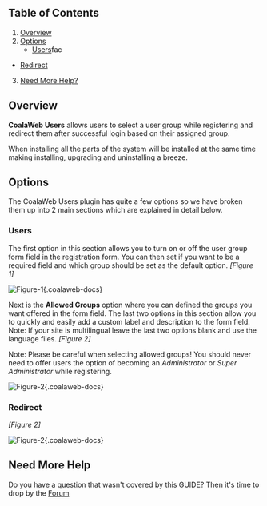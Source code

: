 ## Table of Contents
1.  [Overview](#overview)
2.  [Options](#options)
    -   [Users](#opt-usersl)fac
 
   -   [Redirect](#opt-redirect)
3.  [Need More Help?](#more-help)

## <a class="doc-top" name="overview"></a>Overview

**CoalaWeb Users** allows users to select a user group while registering and redirect them after successful login based on their assigned group.

<div class="uk-alert">When installing all the parts of the system will be installed at the same time making installing, upgrading and uninstalling a breeze.</div>

## <a name="options"></a>Options

The CoalaWeb Users plugin has quite a few options so we have broken them up into 2 main sections which are explained in detail below.

### <a name="opt-users"></a>Users

The first option in this section allows you to turn on or off the user group form field in the registration form. You can then set if you want to be a required field and which group should be set as the default option. *\[Figure 1\]*

![Figure-1](https://d1tgoab1lhw0tx.cloudfront.net/images/docs/joomla-extensions/gears/cw-users-users-f1.png "Figure-1"){.coalaweb-docs}

 Next is the **Allowed Groups** option where you can defined the groups you want offered in the form field. The last two options in this section allow you to quickly and easily add a custom label and description to the form field. Note: If your site is multilingual leave the last two options blank and use the language files. *\[Figure 2\]*

<div class="uk-alert uk-alert-danger">Note: Please be careful when selecting allowed groups! You should never need to offer users the option of becoming an <em>Administrator</em> or <em>Super Administrator</em> while registering.</div>

![Figure-2](https://d1tgoab1lhw0tx.cloudfront.net/images/docs/joomla-extensions/gears/cw-users-users-f2.png "Figure-2"){.coalaweb-docs}

### <a name="opt-redirect"></a>Redirect

*\[Figure 2\]*

![Figure-2](https://d1tgoab1lhw0tx.cloudfront.net/images/docs/joomla-extensions/gears/cw-gears-f2.png "Figure-2"){.coalaweb-docs}

## <a name="more-help"></a>Need More Help

<div class="uk-alert">Do you have a question that wasn't covered by this GUIDE? Then it's time to drop by the <a href="http://coalaweb.com/forum/index" target="_self">Forum</a></div>